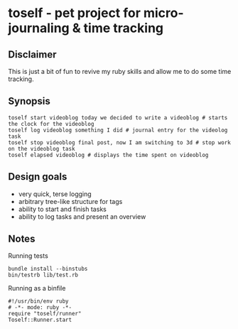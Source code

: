 # toself - pet project for micro-journaling & time tracking

## Disclaimer

This is just a bit of fun to revive my ruby skills and allow me to do some time tracking.

## Synopsis
```
toself start videoblog today we decided to write a videoblog # starts the clock for the videoblog
toself log videoblog something I did # journal entry for the videolog task
toself stop videoblog final post, now I am switching to 3d # stop work on the videoblog task
toself elapsed videoblog # displays the time spent on videoblog
```

## Design goals

- very quick, terse logging
- arbitrary tree-like structure for tags
- ability to start and finish tasks
- ability to log tasks and present an overview

## Notes

Running tests
```
bundle install --binstubs
bin/testrb lib/test.rb
```
Running as a binfile
```
#!/usr/bin/env ruby
# -*- mode: ruby -*-
require "toself/runner"
Toself::Runner.start
```